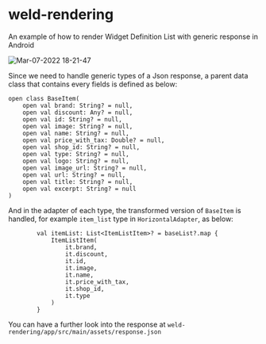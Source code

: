 # weld-rendering
An example of how to render Widget Definition List with generic response in Android

![Mar-07-2022 18-21-47](https://user-images.githubusercontent.com/31622343/157003358-9205a326-a06a-4558-963d-a607eab0506d.gif)

Since we need to handle generic types of a Json response, a parent data class that contains every fields is defined as below:

```
open class BaseItem(
    open val brand: String? = null,
    open val discount: Any? = null,
    open val id: String? = null,
    open val image: String? = null,
    open val name: String? = null,
    open val price_with_tax: Double? = null,
    open val shop_id: String? = null,
    open val type: String? = null,
    open val logo: String? = null,
    open val image_url: String? = null,
    open val url: String? = null,
    open val title: String? = null,
    open val excerpt: String? = null
)
```

And in the adapter of each type, the transformed version of `BaseItem` is handled, for example `item_list` type in `HorizontalAdapter`, as below:
```
        val itemList: List<ItemListItem>? = baseList?.map {
            ItemListItem(
                it.brand,
                it.discount,
                it.id,
                it.image,
                it.name,
                it.price_with_tax,
                it.shop_id,
                it.type
            )
        }
```
You can have a further look into the response at `weld-rendering/app/src/main/assets/response.json`


